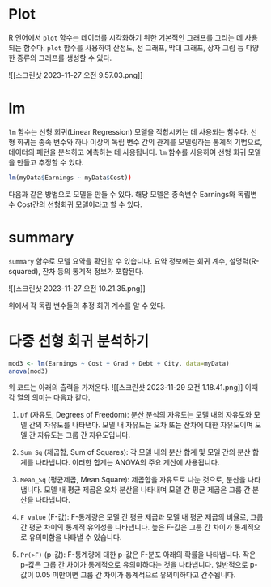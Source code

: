 
#  Plot
R 언어에서 `plot` 함수는 데이터를 시각화하기 위한 기본적인 그래프를 그리는 데 사용되는 함수다. `plot` 함수를 사용하여 산점도, 선 그래프, 막대 그래프, 상자 그림 등 다양한 종류의 그래프를 생성할 수 있다. 

![[스크린샷 2023-11-27 오전 9.57.03.png]]


# lm
`lm` 함수는 선형 회귀(Linear Regression) 모델을 적합시키는 데 사용되는 함수다. 선형 회귀는 종속 변수와 하나 이상의 독립 변수 간의 관계를 모델링하는 통계적 기법으로, 데이터의 패턴을 분석하고 예측하는 데 사용됩니다. `lm` 함수를 사용하여 선형 회귀 모델을 만들고 추정할 수 있다.

```R
lm(myData$Earnings ~ myData$Cost))
```
다음과 같은 방법으로  모델을 만들 수 있다.
해당 모델은 종속변수 Earnings와 독립변수 Cost간의 선형회귀 모델이라고 할 수 있다.


# summary

`summary` 함수로 모델 요약을 확인할 수 있습니다. 요약 정보에는 회귀 계수, 설명력(R-squared), 잔차 등의 통계적 정보가 포함된다.


![[스크린샷 2023-11-27 오전 10.21.35.png]]

위에서 각 독립 변수들의 추정 회귀 계수를 알 수 있다.


# 다중 선형 회귀 분석하기

```R
mod3 <- lm(Earnings ~ Cost + Grad + Debt + City, data=myData)
anova(mod3)
```
위 코드는 아래의 출력을 가져온다.
![[스크린샷 2023-11-29 오전 1.18.41.png]]
이때 각 열의 의미는 다음과 같다.

1. `Df` (자유도, Degrees of Freedom): 분산 분석의 자유도는 모델 내의 자유도와 모델 간의 자유도를 나타낸다. 모델 내 자유도는 오차 또는 잔차에 대한 자유도이며 모델 간 자유도는 그룹 간 자유도입니다.
    
2. `Sum_Sq` (제곱합, Sum of Squares): 각 모델 내의 분산 합계 및 모델 간의 분산 합계를 나타냅니다. 이러한 합계는 ANOVA의 주요 계산에 사용됩니다.
    
3. `Mean_Sq` (평균제곱, Mean Square): 제곱합을 자유도로 나눈 것으로, 분산을 나타냅니다. 모델 내 평균 제곱은 오차 분산을 나타내며 모델 간 평균 제곱은 그룹 간 분산을 나타냅니다.
    
4. `F_value` (F-값): F-통계량은 모델 간 평균 제곱과 모델 내 평균 제곱의 비율로, 그룹 간 평균 차이의 통계적 유의성을 나타냅니다. 높은 F-값은 그룹 간 차이가 통계적으로 유의미함을 나타낼 수 있습니다.
    
5. `Pr(>F)` (p-값): F-통계량에 대한 p-값은 F-분포 아래의 확률을 나타냅니다. 작은 p-값은 그룹 간 차이가 통계적으로 유의미하다는 것을 나타냅니다. 일반적으로 p-값이 0.05 미만이면 그룹 간 차이가 통계적으로 유의미하다고 간주됩니다.